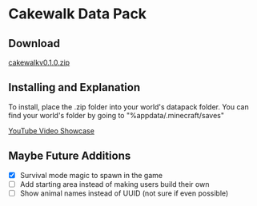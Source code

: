 # Cakewalk Data Pack

## Download
[cakewalkv0.1.0.zip](/cakewalk/cakewalkv0.1.0.zip)


## Installing and Explanation
To install, place the .zip folder into your world's datapack folder.
You can find your world's folder by going to "%appdata/.minecraft/saves"

[YouTube Video Showcase](https://youtu.be/cRRJJw4IAQA)


## Maybe Future Additions
- [x] Survival mode magic to spawn in the game
- [ ] Add starting area instead of making users build their own
- [ ] Show animal names instead of UUID (not sure if even possible)
